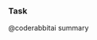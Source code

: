 ### Task

<!--
Please provide a checkbox list of steps that you have completed for this task.
-->

@coderabbitai summary
